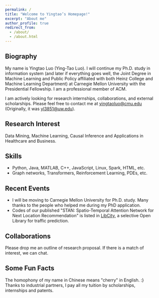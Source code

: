 ```yaml
---
permalink: /
title: "Welcome to Yingtao’s Homepage!"
excerpt: "About me"
author_profile: true
redirect_from: 
  - /about/
  - /about.html
---
```


## Biography
My name is Yingtao Luo (Ying-Tao Luo). I will continue my Ph.D. study in information system (and later if everything goes well, the Joint Degree in Machine Learning and Public Policy affiliated with both Heinz College and Machine Learning Department) at Carnegie Mellon University with the Presidential Fellowship. I am a professional member of ACM. 

I am actively looking for research internships, collaborations, and external scholarships. Please feel free to contact me at yingtaoluo@cmu.edu (Originally, it was yl3851@uw.edu). 

## Research Interest
Data Mining, Machine Learning, Causal Inference and Applications in Healthcare and Business.

## Skills
* Python, Java, MATLAB, C++, JavaScript, Linux, Spark, HTML, etc.
* Graph networks, Transformers, Reinforcement Learning, PDEs, etc.

## Recent Events
- I will be moving to Carnegie Mellon University for Ph.D. study. Many thanks to the people who helped me during my PhD application. 
- Codes of our published "STAN: Spatio-Temporal Attention Network for Next Location Recommendation" is listed in [LibCity](https://github.com/yingtaoluo/Bigscity-LibCity), a selective Open Library for traffic prediction.

## Collaborations
Please drop me an outline of research proposal. If there is a match of interest, we can chat.  
  
## Some Fun Facts
The homophony of my name in Chinese means "cherry" in English. :}  
Thanks to industrial partners, I pay all my tuition by scholarships, internships and patents.
